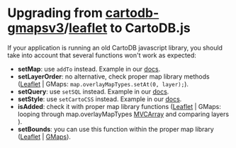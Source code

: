# Upgrading from [cartodb-gmapsv3](https://github.com/vizzuality/cartodb-gmapsv3)/[leaflet](https://github.com/vizzuality/cartodb-leaflet) to CartoDB.js

If your application is running an old CartoDB javascript library, you should take
into account that several functions won't work as expected:

- **setMap**: use ```addTo``` instead. Example in our [docs](http://docs.cartodb.com/cartodb-platform/cartodb-js.html#creating-visualizations-at-runtime).
- **setLayerOrder**: no alternative, check proper map library methods ([Leaflet](http://leafletjs.com/reference.html#tilelayer-bringtofront) | GMaps: ```map.overlayMapTypes.setAt(0, layer);```).
- **setQuery**: use ```setSQL``` instead. Example in our [docs](http://docs.cartodb.com/cartodb-platform/cartodb-js.html#sublayersetsqlsql).
- **setStyle**: use ```setCartoCSS``` instead. Example in our [docs](http://docs.cartodb.com/cartodb-platform/cartodb-js.html#sublayersetcartocsscss).
- **isAdded**: check it with proper map library functions ([Leaflet](http://leafletjs.com/reference.html#map-haslayer) | GMaps: looping through map.overlayMapTypes [MVCArray](https://developers.google.com/maps/documentation/javascript/reference#MVCArray) and comparing layers ).
- **setBounds**: you can use this function within the proper map library ([Leaflet](http://leafletjs.com/reference.html#map-fitbounds) | [GMaps](https://developers.google.com/maps/documentation/javascript/reference#Map)).
